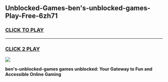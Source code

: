 
## Unblocked-Games-ben's-unblocked-games-Play-Free-6zh71
<h3>
<a href="https://premium76.site?title=ben's-unblocked-games&ref=23A">CLICK TO PLAY</a></h3>
<hr>

<h3>
<a href="https://premium76.site?title=ben's-unblocked-games&ref=23A">CLICK 2 PLAY</a>
  
</h3>

<a href="https://premium76.site?title=ben's-unblocked-games&ref=23A"><img src="https://clearcache.store/games.png"></a>


**ben's-unblocked-games games unblocked: Your Gateway to Fun and Accessible Online Gaming**
